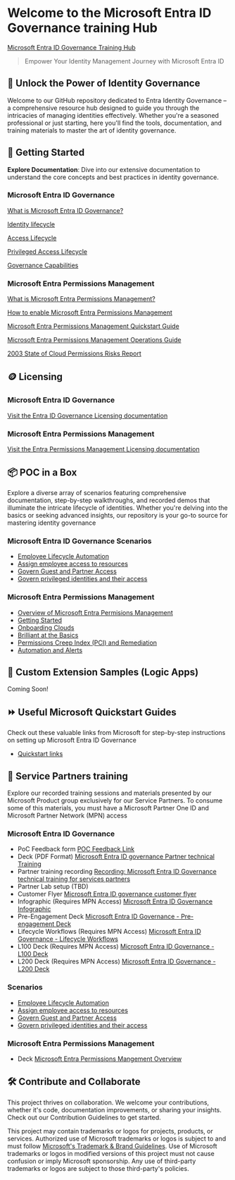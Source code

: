 # Welcome to the Microsoft Entra ID Governance training Hub

[Microsoft Entra ID Governance Training Hub](https://aka.ms/EntraIDGovernanceTraining)

> Empower Your Identity Management Journey with Microsoft Entra ID

## 🔐 Unlock the Power of Identity Governance

Welcome to our GitHub repository dedicated to Entra Identity Governance – a comprehensive resource hub designed to guide you through the intricacies of managing identities effectively. Whether you're a seasoned professional or just starting, here you'll find the tools, documentation, and training materials to master the art of identity governance.

## 🚀 Getting Started

 **Explore Documentation**: Dive into our extensive documentation to understand the core concepts and best practices in identity governance.

### Microsoft Entra ID Governance

[What is Microsoft Entra ID Governance?](https://learn.microsoft.com/en-us/entra/id-governance/identity-governance-overview)

[Identity lifecycle](https://learn.microsoft.com/en-us/entra/id-governance/identity-governance-overview#identity-lifecycle)

[Access Lifecycle](https://learn.microsoft.com/en-us/entra/id-governance/identity-governance-overview#access-lifecycle)

[Privileged Access Lifecycle](https://learn.microsoft.com/en-us/entra/id-governance/identity-governance-overview#privileged-access-lifecycle)

[Governance Capabilities](https://learn.microsoft.com/en-us/entra/id-governance/identity-governance-overview#governance-capabilities-in-other-microsoft-entra-features)

### Microsoft Entra Permissions Management

[What is Microsoft Entra Permissions Management?](https://learn.microsoft.com/en-us/entra/permissions-management/overview)

[How to enable Microsoft Entra Permissions Management](https://learn.microsoft.com/en-us/entra/permissions-management/onboard-enable-tenant)

[Microsoft Entra Permissions Management Quickstart Guide](https://learn.microsoft.com/en-us/entra/permissions-management/permissions-management-quickstart-guide)

[Microsoft Entra Permissions Management Operations Guide](https://learn.microsoft.com/en-us/entra/architecture/permissions-manage-ops-guide-intro)

[2003 State of Cloud Permissions Risks Report](https://go.microsoft.com/fwlink/?linkid=2228627&clcid=0x409&culture=en-us&country=us)

## 🪙 Licensing

### Microsoft Entra ID Governance 

[Visit the Entra ID Governance Licensing documentation](https://learn.microsoft.com/en-us/entra/id-governance/licensing-fundamentals )

### Microsoft Entra Permissions Management

[Visit the Entra Permissions Management Licensing documentation](https://www.microsoft.com/en-us/security/business/identity-access/microsoft-entra-permissions-management#pricing)

## 📦 POC in a Box

Explore a diverse array of scenarios featuring comprehensive documentation, step-by-step walkthroughs, and recorded demos that illuminate the intricate lifecycle of identities. Whether you're delving into the basics or seeking advanced insights, our repository is your go-to source for mastering identity governance

### Microsoft Entra ID Governance Scenarios

- [Employee Lifecycle Automation](./IGAPOC/Employee%20Lifecycle%20Automation/EmployeeLifecycle.md)
- [Assign employee access to resources](./IGAPOC/Assign%20employee%20access%20to%20resources/AssignEmployeeAccess.md)
- [Govern Guest and Partner Access](./IGAPOC/Govern%20Guest%20and%20Partner%20Access/GovernGuestsPartnerAccess.md)
- [Govern privileged identities and their access](./IGAPOC/Govern%20Privileged%20Identities/GovernprivilegedIdentities.md)

### Microsoft Entra Permissions Management

- [Overview of Microsoft Entra Permisions Management](./EPMPOC/00-MEPM_PoC_Overview/Overview.md)
- [Getting Started](./EPMPOC/01-MEPM_PoC_Getting_Started/Getting_Started.md)
- [Onboarding Clouds](./EPMPOC/02-MEPM_PoC_Onboarding_Clouds/Onboarding_Clouds.md)
- [Brilliant at the Basics](./EPMPOC/03-MEPM_PoC_Brilliant_at_the_Basics/Brilliant_at_the_Basics.md)
- [Permissions Creep Index (PCI) and Remediation](./EPMPOC/04-MEPM_PCI_and_Remediation/PCI_and_Remediation.md)
- [Automation and Alerts](./EPMPOC/05-MEPM_Automation_and_Alerts/Automation_and_Alerts.md)

## 🤖 Custom Extension Samples (Logic Apps)

Coming Soon!

## ⏩ Useful Microsoft Quickstart Guides

Check out these valuable links from Microsoft for step-by-step instructions on setting up Microsoft Entra ID Governance

- [Quickstart links](./Quickstart/Readme.md)

## 🤝 Service Partners training

Explore our recorded training sessions and materials presented by our Microsoft Product group exclusively for our Service Partners. To consume some of this materials, you must have a Microsoft Partner One ID and Microsoft Partner Network (MPN) access

### Microsoft Entra ID Governance

- PoC Feedback form [POC Feedback Link](https://aka.ms/IGAPOCSurvey)
- Deck (PDF Format)  [Microsoft Entra ID governance Partner technical Training](./Partners/MEIG%20Technical%20Training%20for%20Partners%20Deck%20-%20June%202024.pdf)
- Partner training recording [Recording: Microsoft Entra ID Governance technical training for services partners](https://youtu.be/Oab6Bcl7hKo?si=mnDBgVLCPblnoHTo)
- Partner Lab setup (TBD)
- Customer Flyer [Microsoft Entra ID governance customer flyer](./Partners/00-MEIG_Customer%20Email%20template%20_Flyer.pptx)
- Infographic (Requires MPN Access) [Microsoft Entra ID Governance Infographic](https://microsoft.seismic.com/Link/Content/DCRMc68PfX4MdGfGgF8m8qFJd7pj)
- Pre-Engagement Deck [Microsoft Entra ID Governance - Pre-engagement Deck](./Partners/EIGA%20-%20POC%20Pre-engagement.pptx)
- Lifecycle Workflows (Requires MPN Access) [Microsoft Entra ID Governance - Lifecycle Workflows](https://microsoft.seismic.com/Link/Content/DCDJ9qhjHRBJj8mFbFbV77qC4WT3)
- L100 Deck (Requires MPN Access) [Microsoft Entra ID Governance - L100 Deck](https://microsoft.seismic.com/Link/Content/DChcDCTCVb9hHGQCPcqT8XHGfQDB)
- L200 Deck (Requires MPN Access) [Microsoft Entra ID Governance - L200 Deck](https://microsoft.seismic.com/Link/Content/DCfV7RDJDgbWG8hQPqqcCD9DqFMd)

### Scenarios

- [Employee Lifecycle Automation](./IGAPOC/Employee%20Lifecycle%20Automation/EmployeeLifecycle.md)
- [Assign employee access to resources](./IGAPOC/Assign%20employee%20access%20to%20resources/AssignEmployeeAccess.md)
- [Govern Guest and Partner Access](./IGAPOC/Govern%20Guest%20and%20Partner%20Access/GovernGuestsPartnerAccess.md)
- [Govern privileged identities and their access](./IGAPOC/Govern%20Privileged%20Identities/GovernprivilegedIdentities.md)

### Microsoft Entra Permissions Management

- Deck [Microsoft Entra Permissions Mangement Overview](./EPMPOC/01-MEPM_PoC_Getting_Started/01-MEPM_PoC_Getting_Started.pptx)

## 🛠️ Contribute and Collaborate

This project thrives on collaboration. We welcome your contributions, whether it's code, documentation improvements, or sharing your insights. Check out our Contribution Guidelines to get started.

This project may contain trademarks or logos for projects, products, or services. Authorized use of Microsoft
trademarks or logos is subject to and must follow
[Microsoft's Trademark & Brand Guidelines](https://www.microsoft.com/en-us/legal/intellectualproperty/trademarks/usage/general).
Use of Microsoft trademarks or logos in modified versions of this project must not cause confusion or imply Microsoft sponsorship.
Any use of third-party trademarks or logos are subject to those third-party's policies.
